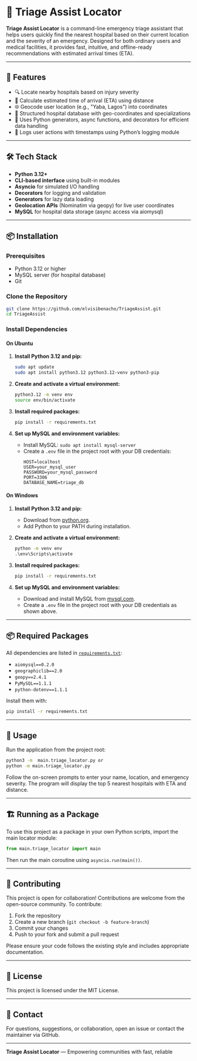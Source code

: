 # 🏥 Triage Assist Locator

**Triage Assist Locator** is a command-line emergency triage assistant that helps users quickly find the nearest hospital based on their current location and the severity of an emergency. Designed for both ordinary users and medical facilities, it provides fast, intuitive, and offline-ready recommendations with estimated arrival times (ETA).

---

## 🚀 Features

- 🔍 Locate nearby hospitals based on injury severity
- 🧭 Calculate estimated time of arrival (ETA) using distance
- 🌐 Geocode user location (e.g., "Yaba, Lagos") into coordinates
- 🏥 Structured hospital database with geo-coordinates and specializations
- 🧠 Uses Python generators, async functions, and decorators for efficient data handling
- 📜 Logs user actions with timestamps using Python’s logging module

---

## 🛠 Tech Stack

- **Python 3.12+**
- **CLI-based interface** using built-in modules
- **Asyncio** for simulated I/O handling
- **Decorators** for logging and validation
- **Generators** for lazy data loading
- **Geolocation APIs** (Nominatim via geopy) for live user coordinates
- **MySQL** for hospital data storage (async access via aiomysql)

---

## 📦 Installation

### Prerequisites

- Python 3.12 or higher
- MySQL server (for hospital database)
- Git

### Clone the Repository

```bash
git clone https://github.com/elvisibenacho/TriageAssist.git
cd TriageAssist
```

### Install Dependencies

#### On Ubuntu

1. **Install Python 3.12 and pip:**
   ```bash
   sudo apt update
   sudo apt install python3.12 python3.12-venv python3-pip
   ```

2. **Create and activate a virtual environment:**
   ```bash
   python3.12 -m venv env
   source env/bin/activate
   ```

3. **Install required packages:**
   ```bash
   pip install -r requirements.txt
   ```

4. **Set up MySQL and environment variables:**
   - Install MySQL: `sudo apt install mysql-server`
   - Create a `.env` file in the project root with your DB credentials:
     ```
     HOST=localhost
     USER=your_mysql_user
     PASSWORD=your_mysql_password
     PORT=3306
     DATABASE_NAME=triage_db
     ```

#### On Windows

1. **Install Python 3.12 and pip:**
   - Download from [python.org](https://www.python.org/downloads/).
   - Add Python to your PATH during installation.

2. **Create and activate a virtual environment:**
   ```cmd
   python -m venv env
   .\env\Scripts\activate
   ```

3. **Install required packages:**
   ```cmd
   pip install -r requirements.txt
   ```

4. **Set up MySQL and environment variables:**
   - Download and install MySQL from [mysql.com](https://dev.mysql.com/downloads/installer/).
   - Create a `.env` file in the project root with your DB credentials as shown above.

---

## 📦 Required Packages

All dependencies are listed in [`requirements.txt`](requirements.txt):

- `aiomysql==0.2.0`
- `geographiclib==2.0`
- `geopy==2.4.1`
- `PyMySQL==1.1.1`
- `python-dotenv==1.1.1`

Install them with:
```bash
pip install -r requirements.txt
```

---

## 🚀 Usage

Run the application from the project root:

```bash
python3 -m  main.triage_locator.py or
python -m main.triage_locator.py
```

Follow the on-screen prompts to enter your name, location, and emergency severity. The program will display the top 5 nearest hospitals with ETA and distance.

---

## 🏗️ Running as a Package 

To use this project as a package in your own Python scripts, import the main locator module:

```python
from main.triage_locator import main

```

Then run the main coroutine using `asyncio.run(main())`.

---

## 🤝 Contributing

This project is open for collaboration! Contributions are welcome from the open-source community. To contribute:

1. Fork the repository
2. Create a new branch (`git checkout -b feature-branch`)
3. Commit your changes
4. Push to your fork and submit a pull request

Please ensure your code follows the existing style and includes appropriate documentation.

---

## 📄 License

This project is licensed under the MIT License.

---

## 💬 Contact

For questions, suggestions, or collaboration, open an issue or contact the maintainer via GitHub.

---

**Triage Assist Locator** — Empowering communities with fast, reliable
